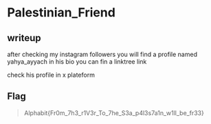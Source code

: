# Palestinian_Friend
## writeup


after checking my instagram followers you will find a profile named yahya_ayyach in his bio you can fin a linktree link 

check his profile in x plateform

## Flag
> Alphabit{Fr0m_7h3_r1V3r_To_7he_S3a_p4l3s7a1n_w1ll_be_fr33}
